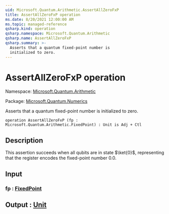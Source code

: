 ```yaml
---
uid: Microsoft.Quantum.Arithmetic.AssertAllZeroFxP
title: AssertAllZeroFxP operation
ms.date: 8/20/2021 12:00:00 AM
ms.topic: managed-reference
qsharp.kind: operation
qsharp.namespace: Microsoft.Quantum.Arithmetic
qsharp.name: AssertAllZeroFxP
qsharp.summary: >-
  Asserts that a quantum fixed-point number is
  initialized to zero.
---
```


# AssertAllZeroFxP operation

Namespace: [Microsoft.Quantum.Arithmetic](xref:Microsoft.Quantum.Arithmetic)

Package: [Microsoft.Quantum.Numerics](https://nuget.org/packages/Microsoft.Quantum.Numerics)


Asserts that a quantum fixed-point number isinitialized to zero.

```qsharp
operation AssertAllZeroFxP (fp : Microsoft.Quantum.Arithmetic.FixedPoint) : Unit is Adj + Ctl
```


## Description

This assertion succeeds when all qubits are in state $\ket{0}$,representing that the register encodes the fixed-point number $0.0$.

## Input

### fp : [FixedPoint](xref:Microsoft.Quantum.Arithmetic.FixedPoint)





## Output : [Unit](xref:microsoft.quantum.qsharp.valueliterals#unit-literal)

